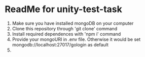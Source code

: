 # ReadMe for unity-test-task

1) Make sure you have installed mongoDB on your computer
2) Clone this repository through 'git clone' command
3) Install required dependences with 'npm i' command
4) Provide your mongoURI in .env file. Otherwise it would be set mongodb://localhost:27017/gologin as default
5) 

